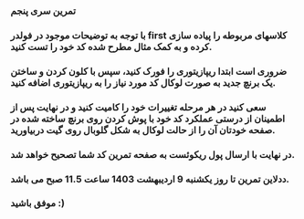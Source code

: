 ### تمرین سری پنجم

### با توجه به توضیحات موجود در فولدر first کلاسهای مربوطه را پیاده سازی کرده و به کمک مثال مطرح شده کد خود را تست کنید.

### ضروری است ابتدا ریپازیتوری را فورک کنید، سپس با کلون کردن و ساختن یک برنچ جدید به صورت لوکال کد مورد نیاز را به ریپازیتوری اضافه کنید.

### سعی کنید در هر مرحله تغییرات خود را کامیت کنید و در نهایت پس از اطمینان از درستی عملکرد کد خود با پوش کردن روی برنچ ساخته شده در صفحه خودتان آن را از حالت لوکال به شکل گلوبال روی گیت دربیاورید.

### در نهایت با ارسال پول ریکوئست به صفحه تمرین کد شما تصحیح خواهد شد.

### ددلاین تمرین تا روز یکشنبه 9 اردیبهشت 1403 ساعت 11.5 صبح می باشد.
### موفق باشید :)

